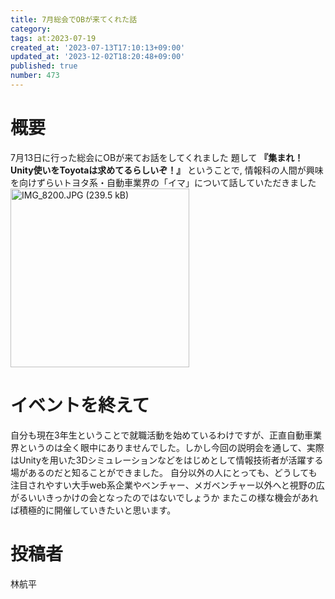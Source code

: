 ```yaml
---
title: 7月総会でOBが来てくれた話
category:
tags: at:2023-07-19
created_at: '2023-07-13T17:10:13+09:00'
updated_at: '2023-12-02T18:20:48+09:00'
published: true
number: 473
---
```


# 概要
7月13日に行った総会にOBが来てお話をしてくれました
題して **『集まれ！Unity使いをToyotaは求めてるらしいぞ！』** ということで,
情報科の人間が興味を向けずらいトヨタ系・自動車業界の「イマ」について話していただきました
<img width="286" alt="IMG_8200.JPG (239.5 kB)" src="/img/markdown/473/1cdec3d2-377b-4c3e-8571-c0bd10dda0e9.JPG">

# イベントを終えて
自分も現在3年生ということで就職活動を始めているわけですが、正直自動車業界というのは全く眼中にありませんでした。しかし今回の説明会を通して、実際はUnityを用いた3Dシミュレーションなどをはじめとして情報技術者が活躍する場があるのだと知ることができました。
自分以外の人にとっても、どうしても注目されやすい大手web系企業やベンチャー、メガベンチャー以外へと視野の広がるいいきっかけの会となったのではないでしょうか
またこの様な機会があれば積極的に開催していきたいと思います。

# 投稿者
林航平
